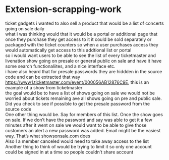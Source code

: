 # Extension-scrapping-work
ticket gadgets i wanted to also sell a product that would be a list of concerts going on sale daily  
what i was thinking would that it would be a portal or additional page that once they purchase they get access to it  it could be sold separately or packaged with the ticket counters  so when a user purchases access they would automatically get access to this addtional list or portal  
so i would want users to be able to see the list of every ticketmaster and livenation show going on presale or general public on sale   and have it have some search functionaliites, and a nice interface etc.   
i have also heard that for presale passwords they are hiddden in the source code and can be extracted that way
https://www1.ticketmaster.com/event/000056AB12876C9E, this is an example of a show from ticketmaster  
the goal would be to have a list of shows going on sale we would not be worried about tickets remaining   ave all shows going on pre and public sale. Did you check to see if possible to get the presale password from the source code  
One other thing would be. Say for members of this list. Once the show goes on sale. If we don’t have the password and say was able to get it a few minutes after it went on sale we would want to be able to give those customers an alert a new password was added. Email might be the easiest way. That’s what showsonsale.com does  
Also I a member canceled would need to take away access to the list  
Another thing to think of would be trying to limit it so only one account could be signed in at a time so people couldn’t share account





